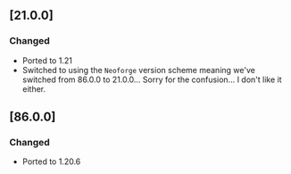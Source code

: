 ## [21.0.0]

### Changed

- Ported to 1.21
- Switched to using the `Neoforge` version scheme meaning we've switched from 86.0.0 to 21.0.0... Sorry for the confusion... I don't like it either.

## [86.0.0]

### Changed

- Ported to 1.20.6
